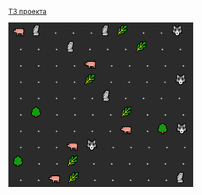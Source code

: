 [ТЗ проекта](https://zhukovsd.github.io/java-backend-learning-course/Projects/Simulation/)

![карта симуляции](img/map.PNG)

